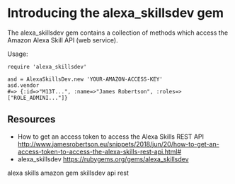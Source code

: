 # Introducing the alexa_skillsdev gem

The alexa_skillsdev gem contains a collection of methods which access the Amazon Alexa Skill API (web service).

Usage:

    require 'alexa_skillsdev'

    asd = AlexaSkillsDev.new 'YOUR-AMAZON-ACCESS-KEY'
    asd.vendor
    #=> {:id=>"M13T...", :name=>"James Robertson", :roles=>["ROLE_ADMINI..."]}


## Resources

* How to get an access token to access the Alexa Skills REST API http://www.jamesrobertson.eu/snippets/2018/jun/20/how-to-get-an-access-token-to-access-the-alexa-skills-rest-api.html#
* alexa_skillsdev https://rubygems.org/gems/alexa_skillsdev

alexa skills amazon gem skillsdev api rest
